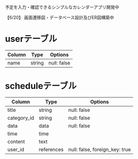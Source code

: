 予定を入力・確認できるシンプルなカレンダーアプリ開発中

【6/20】
画面遷移図・データベース設計及びER図構築中

# userテーブル

| Column | Type     | Options     |
| ------ | -------- | ----------- |
| name   | string   | null: false |

# scheduleテーブル
| Column      | Type       | Options     |
| ----------- | ---------- | ----------- |
| title       | string     | null: false |
| category_id | string     | null: false |
| data        | data       | null: false |
| time        | time       |  |
| content     | text       |  |
| user_id     | references | null: false, foreign_key: true |

